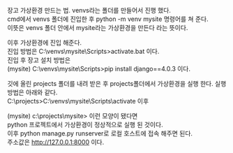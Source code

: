장고 가상환경 만드는 법. 
venvs라는 폴더를 만들어서 진행 했다.  
cmd에서 venvs 폴더에 진입한 후 python -m venv mysite 명령어를 쳐 준다.  
이뜻은 venvs 폴더 안에서 mysite라는 가상환경을 만든다 라는 뜻이다.  
  
이후 가상환경에 진입 해준다.  
진입 방법은 C:\venvs\mysite\Scripts>activate.bat 이다.  
진입 후 장고 설치 방법은  
(mysite) C:\venvs\mysite\Scripts>pip install django==4.0.3 이다.  

깃에 올린 projects 폴더를 내려 받은 후 
projects폴더에서 가상환경을 실행 한다. 실행 방법은 아래와 같다.  
C:\projects>C:\venvs\mysite\Scripts\activate 이후  
  
(mysite) c:\projects\mysite> 이런 모양이 됐다면  
python 프로젝트에서 가상환경이 정상적으로 실행 된 것이다.  
이후 python manage.py runserver로 로컬 호스트에 접속 해주면 된다.  
주소값은 http://127.0.0.1:8000 이다. 
